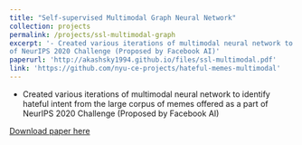 ```yaml
---
title: "Self-supervised Multimodal Graph Neural Network"
collection: projects
permalink: /projects/ssl-multimodal-graph
excerpt: '- Created various iterations of multimodal neural network to identify hateful intent from the large corpus of memes offered as a part
of NeurIPS 2020 Challenge (Proposed by Facebook AI)'
paperurl: 'http://akashsky1994.github.io/files/ssl-multimodal.pdf'
link: 'https://github.com/nyu-ce-projects/hateful-memes-multimodal'
---
```

- Created various iterations of multimodal neural network to identify hateful intent from the large corpus of memes offered as a part
of NeurIPS 2020 Challenge (Proposed by Facebook AI)

[Download paper here](http://akashsky1994.github.io/files/ssl-multimodal.pdf)